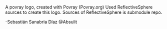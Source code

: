 ﻿A povray logo, created with Povray (Povray.org)
Used ReflectiveSphere sources to create this logo.
Sources of ReflectiveSphere is submodule repo.

-Sebastián Sanabria Díaz
@Absulit